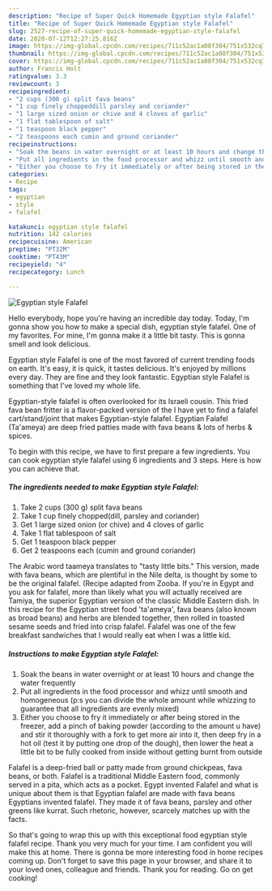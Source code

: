 ```yaml
---
description: "Recipe of Super Quick Homemade Egyptian style Falafel"
title: "Recipe of Super Quick Homemade Egyptian style Falafel"
slug: 2527-recipe-of-super-quick-homemade-egyptian-style-falafel
date: 2020-07-12T12:27:25.816Z
image: https://img-global.cpcdn.com/recipes/711c52ac1a08f304/751x532cq70/egyptian-style-falafel-recipe-main-photo.jpg
thumbnail: https://img-global.cpcdn.com/recipes/711c52ac1a08f304/751x532cq70/egyptian-style-falafel-recipe-main-photo.jpg
cover: https://img-global.cpcdn.com/recipes/711c52ac1a08f304/751x532cq70/egyptian-style-falafel-recipe-main-photo.jpg
author: Francis Holt
ratingvalue: 3.3
reviewcount: 3
recipeingredient:
- "2 cups (300 g) split fava beans"
- "1 cup finely choppeddill parsley and coriander"
- "1 large sized onion or chive and 4 cloves of garlic"
- "1 flat tablespoon of salt"
- "1 teaspoon black pepper"
- "2 teaspoons each cumin and ground coriander"
recipeinstructions:
- "Soak the beans in water overnight or at least 10 hours and change the water frequently"
- "Put all ingredients in the food processor and whizz until smooth and homogeneous (p:s you can divide the whole amount while whizzing to guarantee that all ingredients are evenly mixed)"
- "Either you choose to fry it immediately or after being stored in the freezer, add a pinch of baking powder (according to the amount u have) and stir it thoroughly with a fork to get more air into it, then deep fry in a hot oil (test it by putting one drop of the dough), then lower the heat a little bit to be fully cooked from inside without getting burnt from outside"
categories:
- Recipe
tags:
- egyptian
- style
- falafel

katakunci: egyptian style falafel 
nutrition: 142 calories
recipecuisine: American
preptime: "PT32M"
cooktime: "PT43M"
recipeyield: "4"
recipecategory: Lunch

---
```



![Egyptian style Falafel](https://img-global.cpcdn.com/recipes/711c52ac1a08f304/751x532cq70/egyptian-style-falafel-recipe-main-photo.jpg)

Hello everybody, hope you're having an incredible day today. Today, I'm gonna show you how to make a special dish, egyptian style falafel. One of my favorites. For mine, I'm gonna make it a little bit tasty. This is gonna smell and look delicious.

Egyptian style Falafel is one of the most favored of current trending foods on earth. It's easy, it is quick, it tastes delicious. It's enjoyed by millions every day. They are fine and they look fantastic. Egyptian style Falafel is something that I've loved my whole life.

Egyptian-style falafel is often overlooked for its Israeli cousin. This fried fava bean fritter is a flavor-packed version of the I have yet to find a falafel cart/stand/joint that makes Egyptian-style falafel. Egyptian Falafel (Ta&#39;ameya) are deep fried patties made with fava beans &amp; lots of herbs &amp; spices.


To begin with this recipe, we have to first prepare a few ingredients. You can cook egyptian style falafel using 6 ingredients and 3 steps. Here is how you can achieve that.

<!--inarticleads1-->

##### The ingredients needed to make Egyptian style Falafel:

1. Take 2 cups (300 g) split fava beans
1. Take 1 cup finely chopped(dill, parsley and coriander)
1. Get 1 large sized onion (or chive) and 4 cloves of garlic
1. Take 1 flat tablespoon of salt
1. Get 1 teaspoon black pepper
1. Get 2 teaspoons each (cumin and ground coriander)


The Arabic word taameya translates to &#34;tasty little bits.&#34; This version, made with fava beans, which are plentiful in the Nile delta, is thought by some to be the original falafel. (Recipe adapted from Zooba. If you&#39;re in Egypt and you ask for falafel, more than likely what you will actually received are Tamiya, the superior Egyptian version of the classic Middle Eastern dish. In this recipe for the Egyptian street food &#39;ta&#39;ameya&#39;, fava beans (also known as broad beans) and herbs are blended together, then rolled in toasted sesame seeds and fried into crisp falafel. Falafel was one of the few breakfast sandwiches that I would really eat when I was a little kid. 

<!--inarticleads2-->

##### Instructions to make Egyptian style Falafel:

1. Soak the beans in water overnight or at least 10 hours and change the water frequently
1. Put all ingredients in the food processor and whizz until smooth and homogeneous (p:s you can divide the whole amount while whizzing to guarantee that all ingredients are evenly mixed)
1. Either you choose to fry it immediately or after being stored in the freezer, add a pinch of baking powder (according to the amount u have) and stir it thoroughly with a fork to get more air into it, then deep fry in a hot oil (test it by putting one drop of the dough), then lower the heat a little bit to be fully cooked from inside without getting burnt from outside


Falafel is a deep-fried ball or patty made from ground chickpeas, fava beans, or both. Falafel is a traditional Middle Eastern food, commonly served in a pita, which acts as a pocket. Egypt invented Falafel and what is unique about them is that Egyptian falafel are made with fava beans Egyptians invented falafel. They made it of fava beans, parsley and other greens like kurrat. Such rhetoric, however, scarcely matches up with the facts. 

So that's going to wrap this up with this exceptional food egyptian style falafel recipe. Thank you very much for your time. I am confident you will make this at home. There is gonna be more interesting food in home recipes coming up. Don't forget to save this page in your browser, and share it to your loved ones, colleague and friends. Thank you for reading. Go on get cooking!
